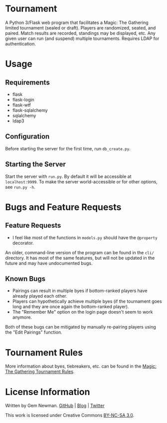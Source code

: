 Tournament
==========

A Python 3/Flask web program that facilitates a Magic: The Gathering limited tournament (sealed or draft). Players are randomized, seated, and paired. Match results are recorded, standings may be displayed, etc. Any given user can run (and suspend) multiple tournaments. Requires LDAP for authentication.

Usage
=====

Requirements
------------

* flask
* flask-login
* flask-wtf
* flask-sqlalchemy
* sqlalchemy
* ldap3

Configuration
-------------

Before starting the server for the first time, run `db_create.py`.

Starting the Server
-------------------

Start the server with `run.py`. By default it will be accessible at `localhost:9999`. To make the server world-accessible or for other options, see `run.py -h`.

Bugs and Feature Requests
=========================

Feature Requests
----------------

* I feel like most of the functions in `models.py` should have the `@property` decorator.

An older, command-line version of the program can be found in the `cli/` directory. It has most of the same features, but will not be updated in the future and may have undocumented bugs.

Known Bugs
----------

* Pairings can result in multiple byes if bottom-ranked players have already played each other.
* Players can hypothetically achieve multiple byes (if the tournament goes long and they are once again the bottom-ranked player).
* The "Remember Me" option on the login page doesn't seem to work anymore.

Both of these bugs can be mitigated by manually re-pairing players using the "Edit Pairings" function.

Tournament Rules
================

More information about byes, tiebreakers, etc. can be found in the [Magic: The Gathering Tournament Rules](http://www.wizards.com/ContentResources/Wizards/WPN/Main/Documents/Magic_The_Gathering_Tournament_Rules_PDF2.pdf).

License Information
===================

Written by Gem Newman. [GitHub](https://github.com/spurll/) | [Blog](http://www.startleddisbelief.com) | [Twitter](https://twitter.com/spurll)

This work is licensed under Creative Commons [BY-NC-SA 3.0](https://creativecommons.org/licenses/by-nc-sa/3.0/).
